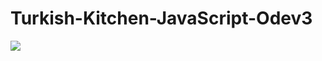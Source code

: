 # Turkish-Kitchen-JavaScript-Odev3
![](https://github.com/fatihyuksel3109/Turkish-Kitchen-JavaScript-Odev3/blob/main/TurkishKitchen.gif)
